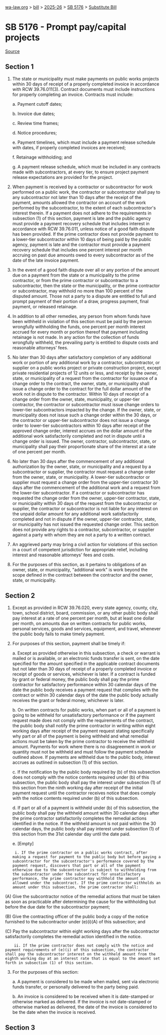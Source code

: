 [wa-law.org](/) > [bill](/bill/) > [2025-26](/bill/2025-26/) > [SB 5176](/bill/2025-26/sb/5176/) > [Substitute Bill](/bill/2025-26/sb/5176/S/)

# SB 5176 - Prompt pay/capital projects

[Source](http://lawfilesext.leg.wa.gov/biennium/2025-26/Pdf/Bills/Senate%20Bills/5176-S.pdf)

## Section 1
1. The state or municipality must make payments on public works projects within 30 days of receipt of a properly completed invoice in accordance with RCW 39.76.011(3). Contract documents must include instructions for properly completing an invoice. Contracts must include:

    a. Payment cutoff dates;

    b. Invoice due dates;

    c. Review time frames;

    d. Notice procedures;

    e. Payment timelines, which must include a payment release schedule with dates, if properly completed invoices are received;

    f. Retainage withholding; and

    g. A payment release schedule, which must be included in any contracts made with subcontractors, at every tier, to ensure project payment release expectations are provided for the project.

2. When payment is received by a contractor or subcontractor for work performed on a public work, the contractor or subcontractor shall pay to any subcontractor not later than 10 days after the receipt of the payment, amounts allowed the contractor on account of the work performed by the subcontractor, to the extent of each subcontractor's interest therein. If a payment does not adhere to the requirements in subsection (1) of this section, payment is late and the public agency must provide a payment recovery schedule that includes interest in accordance with RCW 39.76.011, unless notice of a good faith dispute has been provided. If the prime contractor does not provide payment to a lower-tier subcontractor within 10 days of being paid by the public agency, payment is late and the contractor must provide a payment recovery schedule that includes one percent interest per month accruing on past due amounts owed to every subcontractor as of the date of the late invoice payment.

3. In the event of a good faith dispute over all or any portion of the amount due on a payment from the state or a municipality to the prime contractor, or from the prime contractor or subcontractor to a subcontractor, then the state or the municipality, or the prime contractor or subcontractor, may withhold no more than 100 percent of the disputed amount. Those not a party to a dispute are entitled to full and prompt payment of their portion of a draw, progress payment, final payment, or released retainage.

4. In addition to all other remedies, any person from whom funds have been withheld in violation of this section must be paid by the person wrongfully withholding the funds, one percent per month interest accrued for every month or portion thereof that payment including retainage is not made. In any action for the collection of funds wrongfully withheld, the prevailing party is entitled to dispute costs  and reasonable attorneys' fees.

5. No later than 30 days after satisfactory completion of any additional work or portion of any additional work by a contractor, subcontractor, or supplier on a public works project or private construction project, except private residential projects of 12 units or less, and receipt by the owner, state, or municipality of a request from the contractor for issuance of a change order to the contract, the owner, state, or municipality shall issue a change order to the contract for the full dollar amount of the work not in dispute to the contractor. Within 10 days of receipt of a change order from the owner, state, municipality, or upper-tier contractor, the contractor or subcontractor must issue change orders to lower-tier subcontractors impacted by the change. If the owner, state, or municipality does not issue such a change order within the 30 days, or the contractor or upper-tier subcontractor does not issue a change order to lower-tier subcontractors within 10 days after receipt of the approved change order, interest accrues on the dollar amount of the additional work satisfactorily completed and not in dispute until a change order is issued. The owner, contractor, subcontractor, state, or municipality shall pay their proportionate share of the interest at a rate of one percent per month.

6. No later than 30 days after the commencement of any additional authorization by the owner, state, or municipality and a request by a subcontractor or supplier, the contractor must request a change order from the owner, state, or municipality. A lower-tier subcontractor or supplier must request a change order from the upper-tier contractor 30 days after the commencement of the additional work and a request from the lower-tier subcontractor. If a contractor or subcontractor has requested the change order from the owner, upper-tier contractor, state, or municipality within 30 days of the request from the subcontractor or supplier, the contractor or subcontractor is not liable for any interest on the unpaid dollar amount for any additional work satisfactorily completed and not in dispute if the owner, upper-tier contractor, state, or municipality has not issued the requested change order. This section does not provide any rights to a contractor, subcontractor, or supplier against a party with whom they are not a party to a written contract.

7. An aggrieved party may bring a civil action for violations of this section in a court of competent jurisdiction for appropriate relief, including interest and reasonable attorneys' fees and costs.

8. For the purposes of this section, as it pertains to obligations of an owner, state, or municipality, "additional work" is work beyond the scope defined in the contract between the contractor and the owner, state, or municipality.

## Section 2
1. Except as provided in RCW 39.76.020, every state agency, county, city, town, school district, board, commission, or any other public body shall pay interest at a rate of one percent per month, but at least one dollar per month, on amounts due on written contracts for public works, personal services, goods and services, equipment, and travel, whenever the public body fails to make timely payment.

2. For purposes of this section, payment shall be timely if:

    a. Except as provided otherwise in this subsection, a check or warrant is mailed or is available, or an electronic funds transfer is sent, on the date specified for the amount specified in the applicable contract documents but not later than 30 days of receipt of a properly completed invoice or receipt of goods or services, whichever is later. If a contract is funded by grant or federal money, the public body shall pay the prime contractor for satisfactory performance within 30 calendar days of the date the public body receives a payment request that complies with the contract or within 30 calendar days of the date the public body actually receives the grant or federal money, whichever is later.

    b. On written contracts for public works, when part or all of a payment is going to be withheld for unsatisfactory performance or if the payment request made does not comply with the requirements of the contract, the public body shall notify the prime contractor in writing within eight working days after receipt of the payment request stating specifically why part or all of the payment is being withheld and what remedial actions must be taken by the prime contractor to receive the withheld amount. Payments for work where there is no disagreement in work or quantity must not be withheld and must follow the payment schedule outlined above. If payments are withheld due to the public body, interest accrues as outlined in subsection (1) of this section.

    c. If the notification by the public body required by (b) of this subsection does not comply with the notice contents required under (b) of this subsection, the public body shall pay the interest under subsection (1) of this section from the ninth working day after receipt of the initial payment request until the contractor receives notice that does comply with the notice contents required under (b) of this subsection.

    d. If part or all of a payment is withheld under (b) of this subsection, the public body shall pay the withheld amount within 30 calendar days after the prime contractor satisfactorily completes the remedial actions identified in the notice. If the withheld amount is not paid within the 30 calendar days, the public body shall pay interest under subsection (1) of this section from the 31st calendar day until the date paid.

    e. [Empty]

        i. If the prime contractor on a public works contract, after making a request for payment to the public body but before paying a subcontractor for the subcontractor's performance covered by the payment request, discovers that part or all of the payment otherwise due to the subcontractor is subject to withholding from the subcontractor under the subcontract for unsatisfactory performance, the prime contractor may withhold the amount as allowed under the subcontract. If the prime contractor withholds an amount under this subsection, the prime contractor shall:

(A) Give the subcontractor notice of the remedial actions that must be taken as soon as practicable after determining the cause for the withholding but before the due date for the subcontractor payment;

(B) Give the contracting officer of the public body a copy of the notice furnished to the subcontractor under (e)(i)(A) of this subsection; and

(C) Pay the subcontractor within eight working days after the subcontractor satisfactorily completes the remedial action identified in the notice.

        ii. If the prime contractor does not comply with the notice and payment requirements of (e)(i) of this subsection, the contractor shall pay the subcontractor interest on the withheld amount from the eighth working day at an interest rate that is equal to the amount set forth in subsection (1) of this section.

3. For the purposes of this section:

    a. A payment is considered to be made when mailed, sent via electronic funds transfer, or personally delivered to the party being paid.

    b. An invoice is considered to be received when it is date-stamped or otherwise marked as delivered. If the invoice is not date-stamped or otherwise marked as delivered, the date of the invoice is considered to be the date when the invoice is received.

## Section 3